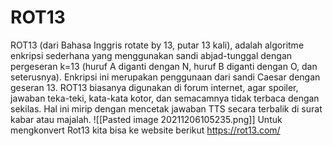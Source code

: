 # ROT13
ROT13 (dari Bahasa Inggris rotate by 13, putar 13 kali), adalah algoritme enkripsi sederhana yang menggunakan sandi abjad-tunggal dengan pergeseran k=13 (huruf A diganti dengan N, huruf B diganti dengan O, dan seterusnya). Enkripsi ini merupakan penggunaan dari sandi Caesar dengan geseran 13. ROT13 biasanya digunakan di forum internet, agar spoiler, jawaban teka-teki, kata-kata kotor, dan semacamnya tidak terbaca dengan sekilas. Hal ini mirip dengan mencetak jawaban TTS secara terbalik di surat kabar atau majalah.
![[Pasted image 20211206105235.png]]
Untuk mengkonvert Rot13 kita bisa ke website berikut
https://rot13.com/